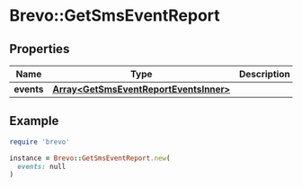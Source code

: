 # Brevo::GetSmsEventReport

## Properties

| Name | Type | Description | Notes |
| ---- | ---- | ----------- | ----- |
| **events** | [**Array&lt;GetSmsEventReportEventsInner&gt;**](GetSmsEventReportEventsInner.md) |  | [optional] |

## Example

```ruby
require 'brevo'

instance = Brevo::GetSmsEventReport.new(
  events: null
)
```

